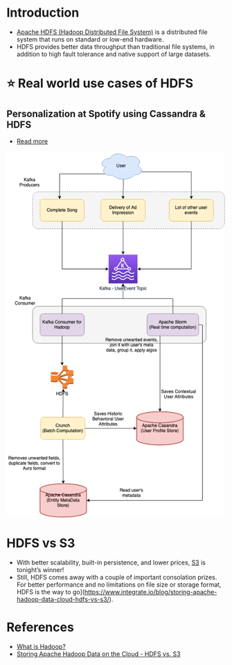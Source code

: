 
# Introduction
- [Apache HDFS (Hadoop Distributed File System)](https://hadoop.apache.org/docs/r1.2.1/hdfs_design.html) is a distributed file system that runs on standard or low-end hardware. 
- HDFS provides better data throughput than traditional file systems, in addition to high fault tolerance and native support of large datasets.

# :star: Real world use cases of HDFS

## Personalization at Spotify using Cassandra & HDFS
- [Read more](../../../3_HLDDesignProblems/PersonalizationSpotify)

![img.png](../../../3_HLDDesignProblems/PersonalizationSpotify/assests/PersonalizationSpotify.drawio.png)

# HDFS vs S3
- With better scalability, built-in persistence, and lower prices, [S3](../../../2_AWSComponents/7_StorageServices/AmazonS3.md) is tonight’s winner! 
- Still, HDFS comes away with a couple of important consolation prizes. For better performance and no limitations on file size or storage format, HDFS is the way to go](https://www.integrate.io/blog/storing-apache-hadoop-data-cloud-hdfs-vs-s3/).

# References
- [What is Hadoop?](https://aws.amazon.com/emr/details/hadoop/what-is-hadoop/)
- [Storing Apache Hadoop Data on the Cloud - HDFS vs. S3](https://www.integrate.io/blog/storing-apache-hadoop-data-cloud-hdfs-vs-s3/)